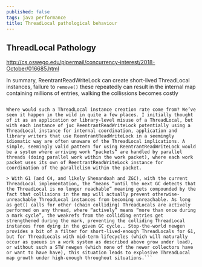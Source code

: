 ```yaml
---
published: false
tags: java performance
title: ThreadLocal pathological behaviour
---
```

## ThreadLocal Pathology

http://cs.oswego.edu/pipermail/concurrency-interest/2018-October/016685.html

In summary, ReentrantReadWriteLock can create short-lived ThreadLocal instances, failure to ```remove()``` these repeatedly can result in the internal map containing millions of entries, walking the collissions becomes costly

```The problem with “short lived” thread locals that do not explicitly use remove() when they are no longer needed, is that in those situations “short lived” means “until the next GC detects that the ThreadLocal is no longer reachable, and the weak reference to that ThreadLocal starts returning nulls”. Scanning for stale entries more frequently, or on an API call, won’t help these situations because the map entries are not “stale” until the collector determines the unreachability of their related ThreadLocal instances. When short lived ThreadLocals are created and die at a rate linear to application throughout, this leads to ThreadLocal maps in active threads holding thousands or millions of entries, to extremely long collision chains, and to situations where half the CPU is spent walking those chains in ThreadLocal.get().

Where would such a ThreadLocal instance creation rate come from? We’ve seen it happen in the wild in quite a few places. I initially thought of it as an application or library-level misuse of a ThreadLocal, but with each instance of juc ReentrantReadWriteLock potentially using a ThreadLocal instance for internal coordination, application and library writers that use ReentrantReadWriteLock in a seemingly idiomatic way are often unaware of the ThreadLocal implications. A simple, seemingly valid pattern for using ReentrantReadWriteLock would be a system where arriving work “packets” are handled by parallel threads (doing parallel work within the work packet), where each work packet uses its own of ReentrantReadWriteLock instance for coordination of the parallelism within the packet.

> With G1 (and C4, and likely Shenandoah and ZGC), with the current ThreadLocal implementation, the “means “until the next GC detects that the ThreadLocal is no longer reachable” meaning gets compounded by the fact that collisions in the map will actually prevent otherwise-unreachable ThreadLocal instances from becoming unreachable. As long as get() calls for other (chain colliding) ThreadLocals are actively performed on any thread, where “actively” means “more than once during a mark cycle”, the weakrefs from the colliding entries get strengthened during the mark, preventing the colliding ThreadLocal instances from dying in the given GC cycle.. Stop-the-world newgen provides a bit of a filter for short-lived-enough ThreadLocals for G1, but for ThreadLocals with mid-term lifecycles (which will naturally occur as queues in a work system as described above grow under load), or without such a STW newgen (which none of the newer collectors have or want to have have), this situation leads to explosive ThreadLocal map growth under high-enough throughout situations.```